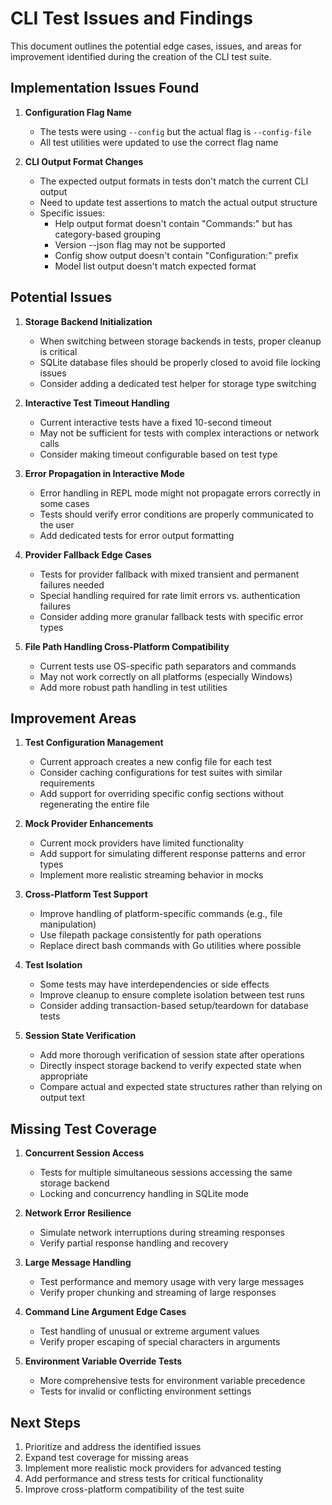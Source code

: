 # CLI Test Issues and Findings

This document outlines the potential edge cases, issues, and areas for improvement identified during the creation of the CLI test suite.

## Implementation Issues Found

1. **Configuration Flag Name**
   - The tests were using `--config` but the actual flag is `--config-file`
   - All test utilities were updated to use the correct flag name

2. **CLI Output Format Changes**
   - The expected output formats in tests don't match the current CLI output
   - Need to update test assertions to match the actual output structure
   - Specific issues:
     - Help output format doesn't contain "Commands:" but has category-based grouping
     - Version --json flag may not be supported
     - Config show output doesn't contain "Configuration:" prefix
     - Model list output doesn't match expected format

## Potential Issues

1. **Storage Backend Initialization**
   - When switching between storage backends in tests, proper cleanup is critical
   - SQLite database files should be properly closed to avoid file locking issues
   - Consider adding a dedicated test helper for storage type switching

2. **Interactive Test Timeout Handling**
   - Current interactive tests have a fixed 10-second timeout
   - May not be sufficient for tests with complex interactions or network calls
   - Consider making timeout configurable based on test type

3. **Error Propagation in Interactive Mode**
   - Error handling in REPL mode might not propagate errors correctly in some cases
   - Tests should verify error conditions are properly communicated to the user
   - Add dedicated tests for error output formatting

4. **Provider Fallback Edge Cases**
   - Tests for provider fallback with mixed transient and permanent failures needed
   - Special handling required for rate limit errors vs. authentication failures
   - Consider adding more granular fallback tests with specific error types

5. **File Path Handling Cross-Platform Compatibility**
   - Current tests use OS-specific path separators and commands
   - May not work correctly on all platforms (especially Windows)
   - Add more robust path handling in test utilities

## Improvement Areas

1. **Test Configuration Management**
   - Current approach creates a new config file for each test
   - Consider caching configurations for test suites with similar requirements
   - Add support for overriding specific config sections without regenerating the entire file

2. **Mock Provider Enhancements**
   - Current mock providers have limited functionality
   - Add support for simulating different response patterns and error types
   - Implement more realistic streaming behavior in mocks

3. **Cross-Platform Test Support**
   - Improve handling of platform-specific commands (e.g., file manipulation)
   - Use filepath package consistently for path operations
   - Replace direct bash commands with Go utilities where possible

4. **Test Isolation**
   - Some tests may have interdependencies or side effects
   - Improve cleanup to ensure complete isolation between test runs
   - Consider adding transaction-based setup/teardown for database tests

5. **Session State Verification**
   - Add more thorough verification of session state after operations
   - Directly inspect storage backend to verify expected state when appropriate
   - Compare actual and expected state structures rather than relying on output text

## Missing Test Coverage

1. **Concurrent Session Access**
   - Tests for multiple simultaneous sessions accessing the same storage backend
   - Locking and concurrency handling in SQLite mode

2. **Network Error Resilience**
   - Simulate network interruptions during streaming responses
   - Verify partial response handling and recovery

3. **Large Message Handling**
   - Test performance and memory usage with very large messages
   - Verify proper chunking and streaming of large responses

4. **Command Line Argument Edge Cases**
   - Test handling of unusual or extreme argument values
   - Verify proper escaping of special characters in arguments

5. **Environment Variable Override Tests**
   - More comprehensive tests for environment variable precedence
   - Tests for invalid or conflicting environment settings

## Next Steps

1. Prioritize and address the identified issues
2. Expand test coverage for missing areas
3. Implement more realistic mock providers for advanced testing
4. Add performance and stress tests for critical functionality
5. Improve cross-platform compatibility of the test suite